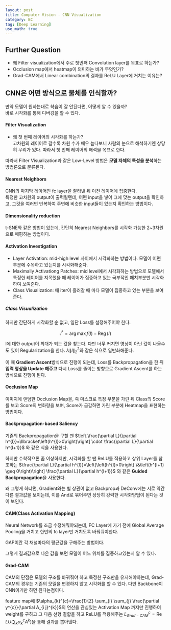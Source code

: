 ```yaml
---
layout: post
title: Computer Vision - CNN Visualization
category: BC
tag: [Deep Learning]
use_math: true
---
```


## Further Question  
- 왜 Filter visualization에서 주로 첫번째 Convolution layer를 목표로 하는가?
- Occlusion map에서 heatmap이 의미하는 바가 무엇인가?  
- Grad-CAM에서 Linear combination의 결과를 ReLU Layer에 거치는 이유는?  


## CNN은 어떤 방식으로 물체를 인식할까?  

만약 모델이 원하는대로 학습이 잘 안된다면, 어떻게 알 수 있을까?  
바로 시각화를 통해 디버깅을 할 수 있다.  

#### Filter Visualization  

- 왜 첫 번째 레이어의 시각화를 하는가?  
    고차원의 레이어로 갈수록 차원 수가 매우 높다보니 사람의 눈으로 해석하기엔 상당히 무리가 있다. 따라서 첫 번째 레이어의 해석을 목표로 한다.  

따라서 Filter Visualization과 같은 Low-Level 방법은 **모델 자체의 특성을 분석**하는 방법론으로 분류된다.  

#### Nearest Neighbors

CNN의 마지막 레이어인 fc layer을 잘라낸 뒤 이전 레이어에 집중한다.    
특정한 고차원의 output이 출력될텐데, 어떤 input을 넣어 그에 맞는 output을 확인하고, 그것을 여러번 반복하여 주변에 비슷한 input들이 있는지 확인하는 방법이다.  

#### Dimensionality reduction  

t-SNE와 같은 방법이 있는데, 간단히 Nearest Neighbors를 시각화 가능한 2~3차원으로 매핑하는 방법이다.  

#### Activation Investigation  

- Layer Activation: mid-high level 사이에서 시각화하는 방법이다. 모델이 어떤 부분에 주목하고 있는지를 시각화해준다.  
- Maximally Activationg Patches: mid level에서 시각화하는 방법으로 모델에서 특정한 레이어를 지목했을 때 레이어가 집중하고 있는 국부적인 패치부분만 시각화하여 보여준다.  
- Class Visualization: 매 iter이 흘러갈 때 마다 모델이 집중하고 있는 부분을 보여준다.  

##### Class Visualization  

하지만 간단하게 시각화할 순 없고, 일단 Loss를 설정해주어야 한다.  

$$
I^{*}=\arg \max f(I)-\operatorname{Reg}(I)
$$  

I에 대한 output이 최대가 되는 값을 찾는다. 다만 너무 커지면 영상이 아닌 값이 나올수도 있어 Regularization을 한다. $\lambda\|I\|_{2}^{2}$와 같은 식으로 일반화해준다.  

이 때 **Gradient Ascent**방식으로 진행이 되는데, Loss를 Backpropagation을 한 뒤 **입력 영상을 Update 해주고** 다시 Loss를 줄이는 방향으로 Gradient Ascent를 하는 방식으로 진행이 된다.  

#### Occlusion Map  

이미지에 랜덤한 Occlusion Map을, 즉 마스크로 특정 부분을 가린 뒤 Class의 Score를 보고 Score의 변화량을 보며, Score가 급감하면 가린 부분에 Heatmap을 표현하는 방법이다.  

#### Backpropagation-based Saliency  

기존의 Backpropagation을 구할 땐 $\left.\frac{\partial L}{\partial h^{l}}=\llbracket\left(h^{l}>0\right)\right] \cdot \frac{\partial L}{\partial h^{l+1}}$ 와 같은 식을 사용한다.  

하지만 수학적으론 좀 이상하지만, 시각화를 할 땐 ReLU를 적용하고 상위 Layer를 참조하는 $\frac{\partial L}{\partial h^{l}}=\left[\left(h^{l}>0\right) \&\left(h^{l+1} \geq 0\right)\right] \frac{\partial L}{\partial h^{l+1}}$ 와 같은 **Guided Backpropagation**을 사용한다.  

왜 그렇게 하냐면, Gradient와는 별 상관이 없고 Backprop과 DeConv에는 서로 약간 다른 결과값을 보이는데, 이를 And로 묶어주면 상당히 강력한 시각화방법이 된다는 것이 보인다.  

#### CAM(Class Activation Mapping)  

Neural Network를 조금 수정해줘야되는데, FC Layer에 가기 전에 Global Average Pooling을 거치고 한번의 fc layer만 거치도록 바꿔줘야한다.  

GAP이란 각 채널마다의 평균값을 구해주는 방법이다.  

그렇게 결과값으로 나온 값을 보면 모델이 어느 위치를 집중하고있는지 알 수 있다.  

#### Grad-CAM  

CAM의 단점은 모델의 구조를 바꿔줘야 하고 특정한 구조만을 유지해야하는데, Grad-CAM의 경우는 기존의 모델을 변경하지 않고 시각화를 할 수 있다. 다만 Backbone이 CNN이기만 하면 된다는점이다.  

feature map에 $\alpha_{k}^{c}=\frac{1}{Z} \sum_{i} \sum_{j} \frac{\partial y^{c}}{\partial A_{i j}^{k}}$의 연산을 관심있는 Activation Map 까지만 진행하여 weight를 구하고 그 다음 선형 결합을 하고 ReLU를 적용해주는 $L_{G r a d-C A M}^{c}=\operatorname{Re} L U\left(\sum_{k} \alpha_{k}^{c} A^{k}\right)$을 통해 결과를 뽑아낸다.  

